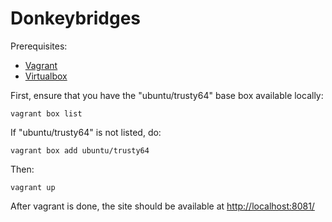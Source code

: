 # Donkeybridges

Prerequisites:

* [Vagrant](http://www.vagrantup.com/)
* [Virtualbox](https://www.virtualbox.org/)

First, ensure that you have the "ubuntu/trusty64" base box available locally:

```
vagrant box list
```

If "ubuntu/trusty64" is not listed, do:

```
vagrant box add ubuntu/trusty64
```

Then:

```
vagrant up
```

After vagrant is done, the site should be available at
[http://localhost:8081/](http://localhost:8081/)

